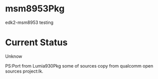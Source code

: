 # msm8953Pkg
edk2-msm8953 testing


# Current Status
Unknow

PS:Port from Lumia930Pkg
some of sources copy from qualcomm open sources project:lk.